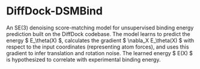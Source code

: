 # DiffDock-DSMBind

An SE(3) denoising score-matching model for unsupervised binding energy prediction built on the DiffDock codebase. The model learns to predict the energy $ E_\theta(X) $, calculates the gradient $ \nabla_X E_\theta(X) $ with respect to the input coordinates (representing atom forces), and uses this gradient to infer translation and rotation noise. The learned energy $ E(X) $ is hypothesized to correlate with experimental binding energy.
